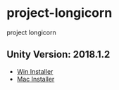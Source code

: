 # project-longicorn
project longicorn

## Unity Version: 2018.1.2
* [Win Installer](https://unity3d.com/cn/get-unity/download?thank-you=update&download_nid=51232&os=Win)
* [Mac Installer](https://unity3d.com/cn/get-unity/download?thank-you=update&download_nid=51232&os=Mac)